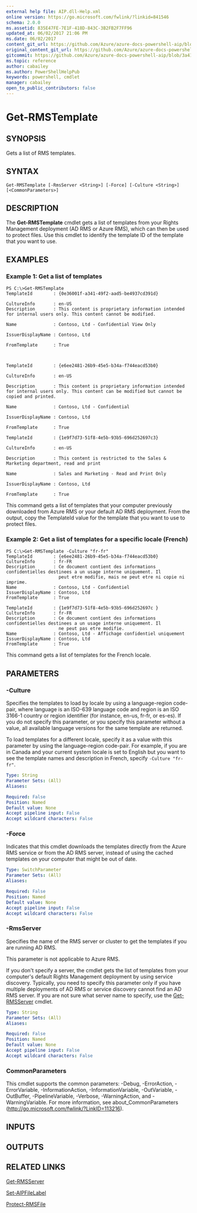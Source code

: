 ```yaml
---
external help file: AIP.dll-Help.xml
online version: https://go.microsoft.com/fwlink/?linkid=841546
schema: 2.0.0
ms.assetid: 835E47FE-7E1F-418D-843C-3B2FB2F7FF96
updated_at: 06/02/2017 21:06 PM
ms.date: 06/02/2017
content_git_url: https://github.com/Azure/azure-docs-powershell-aip/blob/master/Azure%20Information%20Protection/AzureInformationProtection/vlatest/Get-RMSTemplate.md
original_content_git_url: https://github.com/Azure/azure-docs-powershell-aip/blob/master/Azure%20Information%20Protection/AzureInformationProtection/vlatest/Get-RMSTemplate.md
gitcommit: https://github.com/Azure/azure-docs-powershell-aip/blob/3a41f8df512045d5d2136621e467afbf3616c51b
ms.topic: reference
author: cabailey
ms.author: PowerShellHelpPub
keywords: powershell, cmdlet
manager: cabailey
open_to_public_contributors: false
---
```


# Get-RMSTemplate

## SYNOPSIS
Gets a list of RMS templates.

## SYNTAX

```
Get-RMSTemplate [-RmsServer <String>] [-Force] [-Culture <String>] [<CommonParameters>]
```

## DESCRIPTION
The **Get-RMSTemplate** cmdlet gets a list of templates from your Rights Management deployment (AD RMS or Azure RMS), which can then be used to protect files. Use this cmdlet to identify the template ID of the template that you want to use.

## EXAMPLES

### Example 1: Get a list of templates
```
PS C:\>Get-RMSTemplate
TemplateId        : {0e36001f-a341-49f2-aad5-be4937cd391d}

CultureInfo       : en-US
Description       : This content is proprietary information intended for internal users only. This content cannot be modified.

Name              : Contoso, Ltd - Confidential View Only

IssuerDisplayName : Contoso, Ltd

FromTemplate      : True



TemplateId        : {e6ee2481-26b9-45e5-b34a-f744eacd53b0}

CultureInfo       : en-US

Description       : This content is proprietary information intended for internal users only. This content can be modified but cannot be copied and printed.

Name              : Contoso, Ltd - Confidential

IssuerDisplayName : Contoso, Ltd

FromTemplate      : True

TemplateId        : {1e9f7d73-51f8-4e5b-93b5-696d252697c3}

CultureInfo       : en-US

Description       : This content is restricted to the Sales & Marketing department, read and print

Name              : Sales and Marketing - Read and Print Only

IssuerDisplayName : Contoso, Ltd

FromTemplate      : True
```

This command gets a list of templates that your computer previously downloaded from Azure RMS or your default AD RMS deployment.
From the output, copy the TemplateId value for the template that you want to use to protect files.

### Example 2: Get a list of templates for a specific locale (French)
```
PS C:\>Get-RMSTemplate -Culture "fr-fr"
TemplateId        : {e6ee2481-26b9-45e5-b34a-f744eacd53b0}
CultureInfo       : fr-FR
Description       : Ce document contient des informations confidentielles destinees a un usage interne uniquement. Il
                    peut etre modifie, mais ne peut etre ni copie ni imprime.
Name              : Contoso, Ltd - Confidentiel
IssuerDisplayName : Contoso, Ltd
FromTemplate      : True

TemplateId        : {1e9f7d73-51f8-4e5b-93b5-696d252697c }
CultureInfo       : fr-FR
Description       : Ce document contient des informations confidentielles destinees a un usage interne uniquement. Il
                    ne peut pas etre modifie.
Name              : Contoso, Ltd - Affichage confidentiel uniquement
IssuerDisplayName : Contoso, Ltd
FromTemplate      : True
```

This command gets a list of templates for the French locale.

## PARAMETERS

### -Culture
Specifies the templates to load by locale by using a language-region code-pair, where language is an ISO-639 language code and region is an ISO 3166-1 country or region identifier (for instance, en-us, fr-fr, or es-es). If you do not specify this parameter, or you specify this parameter without a value, all available language versions for the same template are returned.

To load templates for a different locale, specify it as a value with this parameter by using the language-region code-pair. For example, if you are in Canada and your current system locale is set to English but you want to see the template names and description in French, specify `-Culture "fr-fr"`.

```yaml
Type: String
Parameter Sets: (All)
Aliases:

Required: False
Position: Named
Default value: None
Accept pipeline input: False
Accept wildcard characters: False
```

### -Force
Indicates that this cmdlet downloads the templates directly from the Azure RMS service or from the AD RMS server, instead of using the cached templates on your computer that might be out of date.

```yaml
Type: SwitchParameter
Parameter Sets: (All)
Aliases:

Required: False
Position: Named
Default value: None
Accept pipeline input: False
Accept wildcard characters: False
```

### -RmsServer
Specifies the name of the RMS server or cluster to get the templates if you are running AD RMS. 

This parameter is not applicable to Azure RMS.

If you don't specify a server, the cmdlet gets the list of templates from your computer's default Rights Management deployment by using service discovery. Typically, you need to specify this parameter only if you have multiple deployments of AD RMS or service discovery cannot find an AD RMS server. If you are not sure what server name to specify, use the [Get-RMSServer](./Get-RMSServer.md) cmdlet. 


```yaml
Type: String
Parameter Sets: (All)
Aliases:

Required: False
Position: Named
Default value: None
Accept pipeline input: False
Accept wildcard characters: False
```

### CommonParameters
This cmdlet supports the common parameters: -Debug, -ErrorAction, -ErrorVariable, -InformationAction, -InformationVariable, -OutVariable, -OutBuffer, -PipelineVariable, -Verbose, -WarningAction, and -WarningVariable. For more information, see about_CommonParameters (http://go.microsoft.com/fwlink/?LinkID=113216).

## INPUTS

## OUTPUTS

## RELATED LINKS

[Get-RMSServer](./Get-RMSServer.md)

[Set-AIPFileLabel](./Set-AIPFileLabel.md)

[Protect-RMSFile](./Protect-RMSFile.md)
